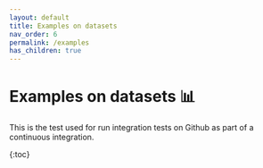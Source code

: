 ```yaml
---
layout: default
title: Examples on datasets
nav_order: 6
permalink: /examples
has_children: true
---
```


# Examples on datasets 	&#128202;
This is the test used for run integration tests on Github as part of a continuous integration.

{:toc}



